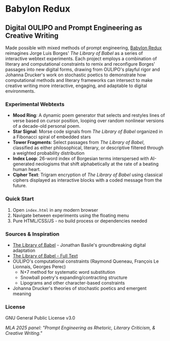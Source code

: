 # Babylon Redux
## Digital OULIPO and Prompt Engineering as Creative Writing

Made possible with mixed methods of prompt engineering, [Babylon Redux](zmuhls.io.github/index.html) reimagines Jorge Luis Borges' *The Library of Babel* as a series of interactive webtext experiments. Each project employs a combination of literary and computational constraints to remix and reconfigure Borges' passages into new digital forms, drawing from OULIPO's playful rigor and Johanna Drucker's work on stochastic poetics to demonstrate how computational methods and literary frameworks can intersect to make creative writing more interactive, engaging, and adaptable to digital environments.

### Experimental Webtexts
- **Mood Ring**: A dynamic poem generator that selects and restyles lines of verse based on cursor position, looping over random nonlinear versions of a decade-old personal poem.
- **Star Signal**: Morse code signals from *The Library of Babel* organized in a Fibonacci spiral of embedded stars 
- **Tower Fragments**: Select passages from *The Library of Babel*, classified as either philosophical, literary, or descriptive filtered through a weighted probability distribution
- **Index Loop**: 26-word index of Borgesian terms interspersed with AI-generated neologisms that shift alphabetically at the rate of a beating human heart.
- **Cipher Text**: Trigram encryption of <em>The Library of Babel</em> using classical ciphers displayed as interactive blocks with a coded message from the future.

### Quick Start
1. Open `index.html` in any modern browser
2. Navigate between experiments using the floating menu
3. Pure HTML/CSS/JS - no build process or dependencies needed

### Sources & Inspiration  
- [The Library of Babel](https://libraryofbabel.info/) - Jonathan Basile's groundbreaking digital adaptation
- [The Library of Babel - Full Text](https://sites.evergreen.edu/politicalshakespeares/wp-content/uploads/sites/226/2015/12/Borges-The-Library-of-Babel.pdf)
- OULIPO's computational constraints (Raymond Queneau, François Le Lionnais, Georges Perec)
    - N+7 method for systematic word substitution
    - Snowball poetry's expanding/contracting structure
    - Lipograms and other character-based constraints
- Johanna Drucker's theories of stochastic poetics and emergent meaning

### License
GNU General Public License v3.0

*MLA 2025 panel: "Prompt Engineering as Rhetoric, Literary Criticism, & Creative Writing."*
